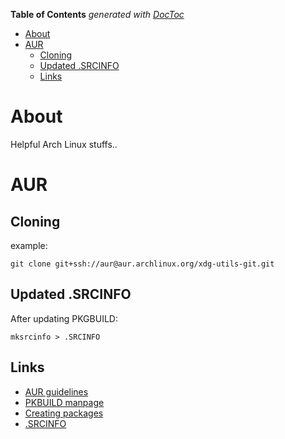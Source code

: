 <!-- START doctoc generated TOC please keep comment here to allow auto update -->
<!-- DON'T EDIT THIS SECTION, INSTEAD RE-RUN doctoc TO UPDATE -->
**Table of Contents**  *generated with [DocToc](https://github.com/thlorenz/doctoc)*

- [About](#about)
- [AUR](#aur)
  - [Cloning](#cloning)
  - [Updated .SRCINFO](#updated-srcinfo)
  - [Links](#links)

<!-- END doctoc generated TOC please keep comment here to allow auto update -->

# About 

Helpful Arch Linux stuffs..

# AUR

## Cloning

example:

```
git clone git+ssh://aur@aur.archlinux.org/xdg-utils-git.git
```

## Updated .SRCINFO

After updating PKGBUILD:
```
mksrcinfo > .SRCINFO
```

## Links

* [AUR guidelines](https://wiki.archlinux.org/index.php/Arch_User_Repository)
* [PKBUILD manpage](https://www.archlinux.org/pacman/PKGBUILD.5.html)
* [Creating packages](https://wiki.archlinux.org/index.php/creating_packages)
* [.SRCINFO](https://wiki.archlinux.org/index.php/.SRCINFO)
